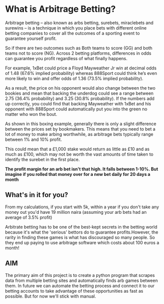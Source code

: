 # What is Arbitrage Betting?
Arbitrage betting – also known as arbs betting, surebets, miraclebets and surewins – is a technique in which you place bets with different online betting companies to cover all the outcomes of a sporting event to guarantee yourself profit.

So if there are two outcomes such as Both teams to score (GG) and both teams not to score (NG). Across 2 betting platforms, differences in odds can guarantee you profit regardless of what finally happens.

For example, 1xBet could price a Floyd Mayweather Jr win at decimal odds of 1.48 (67.6% implied probability) whereas 888Sport could think he’s even more likely to win and offer odds of 1.36 (73.5% implied probability).

As a result, the price on his opponent would also change between the two bookies and mean that backing the underdog could see a range between 2.75 (36.4% probability) and 3.25 (30.8% probability). If the numbers add up correctly, you could find that backing Mayweather with 1xBet and his opponent with 888Sport could automatically put you into the green no matter who won the bout.

As shown in this boxing example, generally there is only a slight difference between the prices set by bookmakers. This means that you need to bet a lot of money to make arbing worthwhile, as arbitrage bets typically range between 1% and 10% profit.

This could mean that a £1,000 stake would return as little as £10 and as much as £100, which may not be worth the vast amounts of time taken to identify the surebet in the first place.

**The profit margin for an arb bet isn't that high. It falls between 1-10%. But imagine if you rolled that money over for a new bet daily for 20 days a month**

## What's in it for you?
From my calculations, if you start with 5k, within a year if you don't take any money out you'd have 19 million naira (assuming your arb bets had an average of 3.5% profit)


Arbitrate betting has to be one of the best-kept secrets in the betting world because it's what the 'serious' bettors do  to guarantee profits.However, the rarity in finding these games is what has discouraged so many people. So they end up paying to use arbitrage software which costs about 100 euros a month!

## AIM 
The primary aim of this project is to create a python program that scrapes data from multiple betting sites and automatically finds arb games between them. In future we can automate the betting process and connect it to our betting accounts to take advantage of these opportunities as fast as possible. But for now we'll stick with manual.